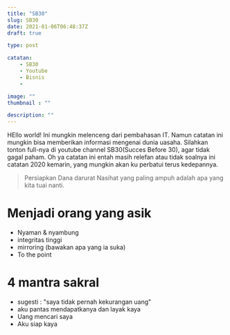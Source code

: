 ```yaml
---
title: "SB30"
slug: SB30
date: 2021-01-06T06:48:37Z
draft: true

type: post

catatan:
    - SB30
    - Youtube 
    - Bisnis
    - 

image: ""
thumbnail : ""

description: ""
---
```

HEllo world!
Ini mungkin melenceng dari pembahasan IT. Namun catatan ini mungkin bisa memberikan informasi mengenai dunia uasaha. Silahkan tonton full-nya di youtube channel SB30(Succes Before 30), agar tidak gagal paham. Oh ya catatan ini entah masih relefan atau tidak soalnya ini catatan 2020 kemarin, yang mungkin akan ku perbatui terus kedepannya.

> Persiapkan Dana darurat
> Nasihat yang paling ampuh adalah apa yang kita tuai nanti.

# Menjadi orang yang asik
- Nyaman & nyambung
- integritas tinggi
- mirroring (bawakan apa yang ia suka)
- To the point

# 4 mantra sakral
- sugesti : "saya tidak pernah kekurangan uang"
- aku pantas mendapatkanya dan layak kaya
- Uang mencari saya
- Aku siap kaya



